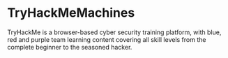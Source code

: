 # TryHackMeMachines

TryHackMe is a browser-based cyber security training platform, with blue, red and purple team learning content covering all skill levels from the complete beginner to the seasoned hacker.
